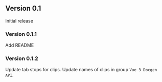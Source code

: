 ## Version 0.1

Initial release

### Version 0.1.1

Add README

### Version 0.1.2

Update tab stops for clips.
Update names of clips in group `Vue 3 Docgen API`.
